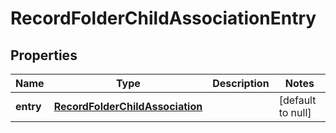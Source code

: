 # RecordFolderChildAssociationEntry

## Properties
Name | Type | Description | Notes
------------ | ------------- | ------------- | -------------
**entry** | [**RecordFolderChildAssociation**](RecordFolderChildAssociation.md) |  | [default to null]



